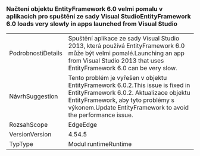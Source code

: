 ### <a name="entityframework-60-loads-very-slowly-in-apps-launched-from-visual-studio"></a><span data-ttu-id="13ca5-101">Načtení objektu EntityFramework 6.0 velmi pomalu v aplikacích pro spuštění ze sady Visual Studio</span><span class="sxs-lookup"><span data-stu-id="13ca5-101">EntityFramework 6.0 loads very slowly in apps launched from Visual Studio</span></span>

|   |   |
|---|---|
|<span data-ttu-id="13ca5-102">Podrobnosti</span><span class="sxs-lookup"><span data-stu-id="13ca5-102">Details</span></span>|<span data-ttu-id="13ca5-103">Spuštění aplikace ze sady Visual Studio 2013, která používá EntityFramework 6.0 může být velmi pomalé.</span><span class="sxs-lookup"><span data-stu-id="13ca5-103">Launching an app from Visual Studio 2013 that uses EntityFramework 6.0 can be very slow.</span></span>|
|<span data-ttu-id="13ca5-104">Návrh</span><span class="sxs-lookup"><span data-stu-id="13ca5-104">Suggestion</span></span>|<span data-ttu-id="13ca5-105">Tento problém je vyřešen v objektu EntityFramework 6.0.2.</span><span class="sxs-lookup"><span data-stu-id="13ca5-105">This issue is fixed in EntityFramework 6.0.2.</span></span> <span data-ttu-id="13ca5-106">Aktualizace objektu EntityFramework, aby tyto problémy s výkonem.</span><span class="sxs-lookup"><span data-stu-id="13ca5-106">Update EntityFramework to avoid the performance issue.</span></span>|
|<span data-ttu-id="13ca5-107">Rozsah</span><span class="sxs-lookup"><span data-stu-id="13ca5-107">Scope</span></span>|<span data-ttu-id="13ca5-108">Edge</span><span class="sxs-lookup"><span data-stu-id="13ca5-108">Edge</span></span>|
|<span data-ttu-id="13ca5-109">Version</span><span class="sxs-lookup"><span data-stu-id="13ca5-109">Version</span></span>|<span data-ttu-id="13ca5-110">4.5</span><span class="sxs-lookup"><span data-stu-id="13ca5-110">4.5</span></span>|
|<span data-ttu-id="13ca5-111">Typ</span><span class="sxs-lookup"><span data-stu-id="13ca5-111">Type</span></span>|<span data-ttu-id="13ca5-112">Modul runtime</span><span class="sxs-lookup"><span data-stu-id="13ca5-112">Runtime</span></span>|


